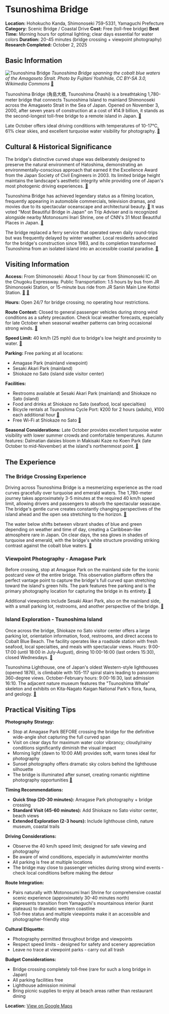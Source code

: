 # Tsunoshima Bridge

**Location:** Hohokucho Kanda, Shimonoseki 759-5331, Yamaguchi Prefecture
**Category:** Scenic Bridge / Coastal Drive
**Cost:** Free (toll-free bridge)
**Best Time:** Morning hours for optimal lighting; clear days essential for water colors
**Duration:** 20-45 minutes (bridge crossing + viewpoint photography)
**Research Completed:** October 2, 2025

## Basic Information

![Tsunoshima Bridge](https://upload.wikimedia.org/wikipedia/commons/2/29/Tsunoshima_ohashi.JPG)
*Tsunoshima Bridge spanning the cobalt blue waters of the Amagaseto Strait. Photo by Fujitani Yoshihide, CC BY-SA 3.0, Wikimedia Commons* [🔗](https://commons.wikimedia.org/wiki/File:Tsunoshima_ohashi.JPG)

Tsunoshima Bridge (角島大橋, Tsunoshima Ōhashi) is a breathtaking 1,780-meter bridge that connects Tsunoshima Island to mainland Shimonoseki across the Amagaseto Strait in the Sea of Japan. Opened on November 3, 2000, after seven years of construction at a cost of ¥14.9 billion, it stands as the second-longest toll-free bridge to a remote island in Japan. [🔗](https://en.wikipedia.org/wiki/Tsunoshima_Bridge)

Late October offers ideal driving conditions with temperatures of 10-17°C, 61% clear skies, and excellent turquoise water visibility for photography. [🔗](https://thesmartlocal.jp/tsunoshima-bridge/)

## Cultural & Historical Significance

The bridge's distinctive curved shape was deliberately designed to preserve the natural environment of Hatoshima, demonstrating an environmentally-conscious approach that earned it the Excellence Award from the Japan Society of Civil Engineers in 2003. Its limited bridge height maintains the landscape's aesthetic integrity while providing one of Japan's most photogenic driving experiences. [🔗](https://en.wikipedia.org/wiki/Tsunoshima_Bridge)

Tsunoshima Bridge has achieved legendary status as a filming location, frequently appearing in automobile commercials, television dramas, and movies due to its spectacular oceanscape and architectural beauty. [🔗](https://jl-db.nfaj.go.jp/en/location/350200015/) It was voted "Most Beautiful Bridge in Japan" on Trip Adviser and is recognized alongside nearby Motonosumi Inari Shrine, one of CNN's 31 Most Beautiful Places in Japan. [🔗](https://japankuru.medium.com/tsunoshima-ohashi-bridge-the-most-beautiful-bridge-in-japan-13bd079907a7)

The bridge replaced a ferry service that operated seven daily round-trips but was frequently delayed by winter weather. Local residents advocated for the bridge's construction since 1983, and its completion transformed Tsunoshima from an isolated island into an accessible coastal paradise. [🔗](https://en.wikipedia.org/wiki/Tsunoshima_Bridge)

## Visiting Information

**Access:** From Shimonoseki: About 1 hour by car from Shimonoseki IC on the Chugoku Expressway. Public Transportation: 1.5 hours by bus from JR Shimonoseki Station, or 15-minute bus ride from JR Sanin Main Line Kottoi Station. [🔗](https://www.tripadvisor.com/Attraction_Review-g303150-d1425500-Reviews-Tsunoshima_Ohashi_Bridge-Shimonoseki_Yamaguchi_Prefecture_Chugoku.html) [🔗](https://travel.gaijinpot.com/tsunonshima/)

**Hours:** Open 24/7 for bridge crossing; no operating hour restrictions.

**Route Context:** Closed to general passenger vehicles during strong wind conditions as a safety precaution. Check local weather forecasts, especially for late October when seasonal weather patterns can bring occasional strong winds. [🔗](https://thesmartlocal.jp/tsunoshima-bridge/)

**Speed Limit:** 40 km/h (25 mph) due to bridge's low height and proximity to water. [🔗](https://thesmartlocal.jp/tsunoshima-bridge/)

**Parking:** Free parking at all locations:
- Amagase Park (mainland viewpoint)
- Sesaki Akari Park (mainland)
- Shiokaze no Sato (island side visitor center)

**Facilities:**
- Restrooms available at Sesaki Akari Park (mainland) and Shiokaze no Sato (island)
- Food and drinks at Shiokaze no Sato (seafood, local specialties)
- Bicycle rentals at Tsunoshima Cycle Port: ¥200 for 2 hours (adults), ¥100 each additional hour [🔗](https://buraneta.com/en/1241/)
- Free Wi-Fi at Shiokaze no Sato [🔗](https://buraneta.com/en/1241/)

**Seasonal Considerations:** Late October provides excellent turquoise water visibility with lower summer crowds and comfortable temperatures. Autumn features: Dalmatian daisies bloom in Makisaki Kaze no Koen Park (late October to mid-November) at the island's northernmost point. [🔗](https://japantravel.navitime.com/en/area/jp/spot/02301-1300388/)

## The Experience

### The Bridge Crossing Experience

Driving across Tsunoshima Bridge is a mesmerizing experience as the road curves gracefully over turquoise and emerald waters. The 1,780-meter journey takes approximately 3-5 minutes at the required 40 km/h speed limit, allowing drivers and passengers to absorb the spectacular seascape. The bridge's gentle curve creates constantly changing perspectives of the island ahead and the open sea stretching to the horizon. [🔗](https://thesmartlocal.jp/tsunoshima-bridge/)

The water below shifts between vibrant shades of blue and green depending on weather and time of day, creating a Caribbean-like atmosphere rare in Japan. On clear days, the sea glows in shades of turquoise and emerald, with the bridge's white structure providing striking contrast against the cobalt blue waters. [🔗](https://thesmartlocal.jp/tsunoshima-bridge/)

### Viewpoint Photography - Amagase Park

Before crossing, stop at Amagase Park on the mainland side for the iconic postcard view of the entire bridge. This observation platform offers the perfect vantage point to capture the bridge's full curved span stretching toward the island's green hills. The park features free parking and is the primary photography location for capturing the bridge in its entirety. [🔗](https://www.tripadvisor.com/Attraction_Review-g303150-d15180738-Reviews-Amagase_Park-Shimonoseki_Yamaguchi_Prefecture_Chugoku.html)

Additional viewpoints include Sesaki Akari Park, also on the mainland side, with a small parking lot, restrooms, and another perspective of the bridge. [🔗](https://carstay.jp/en/stations/chugoku/spot/5ca1be5f8ea707310d1725b8/)

### Island Exploration - Tsunoshima Island

Once across the bridge, Shiokaze no Sato visitor center offers a large parking lot, orientation information, food, restrooms, and direct access to Cobalt Blue Beach. The facility operates like a roadside station with fresh seafood, local specialties, and meals with spectacular views. Hours: 9:00-17:00 (until 18:00 in July-August), dining 10:00-16:00 (last orders 15:30), closed Wednesdays. [🔗](https://en.japantravel.com/yamaguchi/tsunoshima)

Tsunoshima Lighthouse, one of Japan's oldest Western-style lighthouses (opened 1876), is climbable with 105-117 spiral stairs leading to panoramic 360-degree views. October-February hours: 9:00-16:30, last admission 16:10. The adjacent nature museum features the "Tsunoshima Whale" skeleton and exhibits on Kita-Nagato Kaigan National Park's flora, fauna, and geology. [🔗](https://www.tripadvisor.com/Attraction_Review-g303150-d1425497-Reviews-Tsunoshima_Lighthouse_Park-Shimonoseki_Yamaguchi_Prefecture_Chugoku.html)

## Practical Visiting Tips

**Photography Strategy:**
- Stop at Amagase Park BEFORE crossing the bridge for the definitive wide-angle shot capturing the full curved span
- Visit on clear days for maximum water color vibrancy; cloudy/rainy conditions significantly diminish the visual impact
- Morning light (dawn to 10:00 AM) provides soft, warm tones ideal for photography
- Sunset photography offers dramatic sky colors behind the lighthouse silhouette
- The bridge is illuminated after sunset, creating romantic nighttime photography opportunities [🔗](https://thesmartlocal.jp/tsunoshima-bridge/)

**Timing Recommendations:**
- **Quick Stop (20-30 minutes):** Amagase Park photography + bridge crossing
- **Standard Visit (45-60 minutes):** Add Shiokaze no Sato visitor center, beach views
- **Extended Exploration (2-3 hours):** Include lighthouse climb, nature museum, coastal trails

**Driving Considerations:**
- Observe the 40 km/h speed limit; designed for safe viewing and photography
- Be aware of wind conditions, especially in autumn/winter months
- All parking is free at multiple locations
- The bridge may close to passenger vehicles during strong wind events - check local conditions before making the detour

**Route Integration:**
- Pairs naturally with Motonosumi Inari Shrine for comprehensive coastal scenic experience (approximately 30-40 minutes north)
- Represents transition from Yamaguchi's mountainous interior (karst plateaus) to dramatic western coastline
- Toll-free status and multiple viewpoints make it an accessible and photographer-friendly stop

**Cultural Etiquette:**
- Photography permitted throughout bridge and viewpoints
- Respect speed limits - designed for safety and scenery appreciation
- Leave no trace at viewpoint parks - carry out all trash

**Budget Considerations:**
- Bridge crossing completely toll-free (rare for such a long bridge in Japan)
- All parking facilities free
- Lighthouse admission minimal
- Bring picnic supplies to enjoy at beach areas rather than restaurant dining

**Location:** [View on Google Maps](https://maps.google.com/maps?q=34.361,130.879)
